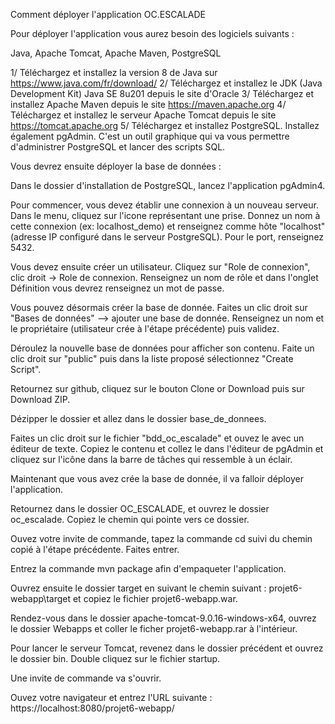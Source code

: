 Comment déployer l'application OC.ESCALADE

Pour déployer l'application vous aurez besoin des logiciels suivants : 

Java, Apache Tomcat, Apache Maven, PostgreSQL

1/ Téléchargez et installez la version 8 de Java sur https://www.java.com/fr/download/
2/ Téléchargez et installez le JDK (Java Development Kit) Java SE 8u201 depuis le site d'Oracle
3/ Téléchargez et installez Apache Maven depuis le site https://maven.apache.org
4/ Téléchargez et installez le serveur Apache Tomcat depuis le site https://tomcat.apache.org
5/ Téléchargez et installez PostgreSQL. Installez également pgAdmin. C'est un outil graphique qui va vous permettre d'administrer PostgreSQL et lancer des scripts SQL. 

Vous devrez ensuite déployer la base de données :

Dans le dossier d'installation de PostgreSQL, lancez l'application pgAdmin4.

Pour commencer, vous devez établir une connexion à un nouveau serveur. Dans le menu, cliquez sur l'icone représentant une prise. Donnez un nom à cette connexion (ex: localhost_demo) et renseignez comme hôte "localhost"(adresse IP configuré dans le serveur PostgreSQL).
Pour le port, renseignez 5432. 

Vous devez ensuite créer un utilisateur. Cliquez sur "Role de connexion", clic droit -> Role de connexion. Renseignez un nom de rôle et dans l'onglet Définition vous devrez renseignez un mot de passe. 

Vous pouvez désormais créer la base de donnée. Faites un clic droit sur "Bases de données" --> ajouter une base de donnée. Renseignez un nom et le propriétaire (utilisateur crée à l'étape précédente) puis validez.

Déroulez la nouvelle base de données pour afficher son contenu. Faite un clic droit sur "public" puis dans la liste proposé sélectionnez "Create Script".

Retournez sur github, cliquez sur le bouton Clone or Download puis sur Download ZIP.

Dézipper le dossier et allez dans le dossier base_de_donnees.

Faites un clic droit sur le fichier "bdd_oc_escalade" et ouvez le avec un éditeur de texte. Copiez le contenu et collez le dans l'éditeur de pgAdmin et cliquez sur l'icône dans la barre de tâches qui ressemble à un éclair.

Maintenant que vous avez crée la base de donnée, il va falloir déployer l'application.

Retournez dans le dossier OC_ESCALADE, et ouvrez le dossier oc_escalade. Copiez le chemin qui pointe vers ce dossier.

Ouvez votre invite de commande, tapez la commande cd suivi du chemin copié à l'étape précédente. Faites entrer.

Entrez la commande mvn package afin d'empaqueter l'application.

Ouvrez ensuite le dossier target en suivant le chemin suivant : projet6-webapp\target et copiez le fichier projet6-webapp.war.

Rendez-vous dans le dossier apache-tomcat-9.0.16-windows-x64, ouvrez le dossier Webapps et coller le ficher projet6-webapp.rar à l'intérieur.

Pour lancer le serveur Tomcat, revenez dans le dossier précédent et ouvrez le dossier bin. Double cliquez sur le fichier startup.

Une invite de commande va s'ouvrir.

Ouvez votre navigateur et entrez l'URL suivante : https://localhost:8080/projet6-webapp/




